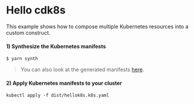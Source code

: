 # Hello cdk8s

This example shows how to compose multiple Kubernetes resources into a custom construct.

#### 1) Synthesize the Kubernetes manifests

```console
$ yarn synth
```

> You can also look at the generated manifests [here](./dist/).

#### 2) Apply Kubernetes manifests to your cluster

```console
kubectl apply -f dist/hellok8s.k8s.yaml
```
